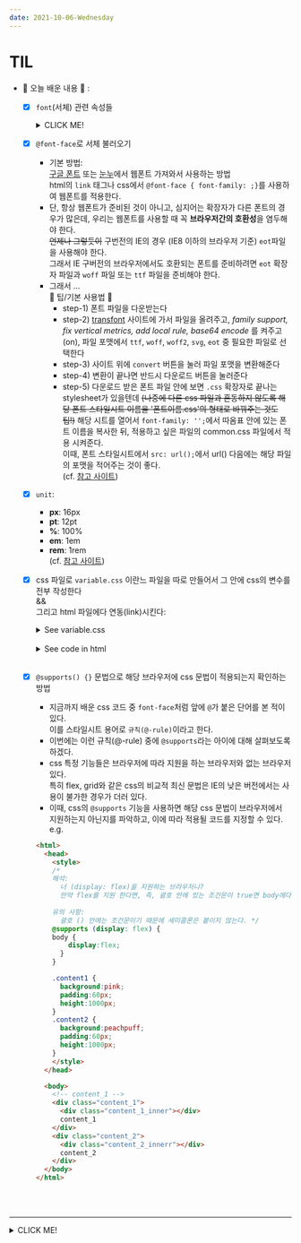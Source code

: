 ```yaml
---
date: 2021-10-06-Wednesday
---
```


# TIL
- 📝 오늘 배운 내용 👊 :    
  - [x] `font`(서체) 관련 속성들    
    <details>
    <summary>CLICK ME!</summary>  

    - **font-family**:     
      👉 서체를 선택하는 속성           
      👉 순서:         
      가장 먼저 언급된 폰트로 웹페이지의 텍스트가 보여지며, 해당 폰트가 사용불가할 경우 그 다음 순서에서 언급된 폰트로 텍스트를 보여준다.           
      그래서... 순서는 ...            
      `e.g.          
      → 사용할 영문, 대안, 대중적인, 사용할 한글, 대안, 서체의 큰 범위` 식으로 적용할 수 있다.            
      👉 글꼴 이름에 띄어쓰기가 있으면 따옴표로 감싸야한다.         
      👉 종류:           

      `serif`(삐침이 있는 명조계열의 글꼴)             
      `sans-serif`(삐침 없고 굵기가 일정한 고딕계열의 글꼴)                    
      `monospace`(글자 폭과 간격이 일정한 글꼴)        
      `cursive`(손으로 쓴 것 같은 필기 계열의 글꼴)                 
      `fantasy`(화려한 글꼴)       
      ![font-family property](https://lh3.googleusercontent.com/proxy/tZ2EdpMc7ljTLP8c2gIjYw1jWf0KdH14msX0fL8AEv6y6lWYdf_QUDav2UtFGSRArukrXI1_67Day58OMGsu6q6AOVo4wpNi-yZrvyp5aeL5VJM3pu3Fd1GOUjnbJt1AgA)      
    - **font-weight**:     
      👉 서체의 굵기        
      👉 기본적으로 normal 굵기       
      👉 ultra thin, thin, light, regular, **normal**, bold, bolder, black              
      👉 100, 200, 300, **400**, 500, 600, 700, 800, 900         

    - **font-size**:       
      👉 폰트의 크기      
    - **font-style**:     
      👉 폰트의 스타일       
      👉 normal: 기본형       
      👉 _italic_: 강제 기울기    
      👉 ~~oblique: 디자이너가 만든 기울기~~         

    - **line-height**:     
      👉 행간: 텍스트와 텍스트 사이의 줄 (위/아래) 간격 ~~이고, **leading**과는 다른 개념이다~~          
      (cf. leading은 첫줄 위의 행간이 변하지 않지만 line-height는 첫줄의 줄 간격도 같이 변한다.)            

    - **text-transform**:        
     👉 대문자, 소문자, 단어 첫글자를 대문자나 소문자로 변형해주는 속성         
     👉 uppercase, lowercase, capitalize         
    - **letter-spacing**:      
      👉 자간: 글자와 글자 사이의 간격       
      👉 0이 기본 수치      

    - **word-spacing**:        
      👉 어간: 단어와 단어 사이의 간격      

    - **white-spacing**:         
      👉 의미 없는 공백          
      (cf.개행할 때와 같이 줄바꿈시 처리되는 공백)

    - **word-break**:       
      👉 글이 길어질 때 줄바꿈을 어떻게 할지 지정하는 속성이다       
      👉 속성: **normal**, break-all, keep-all       
      👉 ~~`word-break: break-all`는 아시아, 비아시아 언어의 줄바꿈을 모두 제어할 수 있다.~~        
      (cf. [참고 사이트 1](https://aboooks.tistory.com/189), [참고 사이트 2](https://aboooks.tistory.com/188))        
    - **word-wrap**:          
      👉 긴 텍스트를 강제로 끊어 줄바꿈을 해주는 속성이다. overflow와 비슷해 보이는데,     
      word-wrap은 내용이 길 경우 레이아웃에서는 보기 좋지 않지만 끊어지면 않되는      
      e.g. 주소와 같은 문자열을 끊을 때 사용한다.         
      👉 word-wrap은 **normal** 값이 기본으로 글자가 길어도 끊어지지 않고 한 줄에 계속 표시된다.     
      다른 속성은 **break-word** 으로 강제로 줄을 끊어서 줄바꿈 하게한다.         
      👉 height나 width 값을 지닌 인라인 요소에 사용하거나 블록 요소, absolute로 포지셔닝한 블록 요소에 사용 가능하다.             
    - **text-overflow**:      
      👉 글자가 지정 영역을 넘어서 넘칠때 처리하는 방법        
    - **color**: 글짜 색깔
    </details>

  - [x] `@font-face`로 서체 불러오기     
    - 기본 방법:     
    [구글 폰트](https://fonts.google.com/) 또는 [눈누](https://noonnu.cc/)에서 웹폰트 가져와서 사용하는 방법    
    html의 `link` 태그나 css에서 `@font-face { font-family: ;}`를 사용하여 웹폰트를 적용한다.       
    - 단, 항상 웹폰트가 준비된 것이 아니고, 심지어는 확장자가 다른 폰트의 경우가 많은데, 우리는 웹폰트를 사용할 때 꼭 **브라우저간의 호환성**을 염두해야 한다.       
    ~~언제나 그렇듯이~~ 구번전의 IE의 경우 (IE8 이하의 브라우저 기준) `eot`파일을 사용해야 한다.      
    그래서 IE 구버전의 브라우저에서도 호환되는 폰트를 준비하려면 `eot` 확장자 파일과 `woff` 파일 또는 `ttf` 파일을 준비해야 한다.        
    - 그래서 ...     
    📍 팁/기본 사용법 📍     
      - step-1) 폰트 파일을 다운받는다 
      - step-2) [transfont](https://transfonter.org/) 사이트에 가서 파일을 올려주고, _family support, fix vertical metrics, add local rule, base64 encode_ 를 켜주고(on), 파일 포맷에서 `ttf`, `woff`, `woff2`, `svg`, `eot` 중 필요한 파일로 선택한다 
      - step-3) 사이트 위에 `convert` 버튼을 눌러 파일 포맷을 변환해준다
      - step-4) 변환이 끝나면 반드시 다운로드 버튼을 눌러준다 
      - step-5) 다운로드 받은 폰트 파일 안에 보면 `.css` 확장자로 끝나는 stylesheet가 있을텐데 ~~(나중에 다른 css 파일과 혼동하지 않도록 해당 폰트 스타일시트 이름을 '폰트이름.css'의 형태로 바꿔주는 것도 팁!)~~ 해당 시트를 열어서 `font-family: '';`에서 따옴표 안에 있는 폰트 이름을 복사한 뒤, 적용하고 싶은 파일의 common.css 파일에서 적용 시켜준다.     
      이때, 폰트 스타일시트에서 `src: url();`에서 url() 다음에는 해당 파일의 포맷을 적어주는 것이 좋다.           
      (cf. [참고 사이트](https://d2.naver.com/helloworld/4969726))     

  - [x] `unit`: 
    - **px**: 16px
    - **pt**: 12pt
    - **%**: 100%
    - **em**: 1em
    - **rem**: 1rem          
    (cf. [참고 사이트](https://m.blog.naver.com/haru2zipsa/221787612610))         

  - [x] css 파일로 `variable.css` 이란느 파일을 따로 만들어서 그 안에 css의 변수를 전부 작성한다        
  &&          
  그리고 html 파일에다 연동(link)시킨다:                        
      <details>
      <summary>See variable.css</summary>
      
      ```css
        @charset "UTF-8";
        /* variable.css*/

        :root {
          font-size: 16px;

          /* color */
          --color-white: #fff;
          --color-black: #171717;
          --color-gray1: #eee;
          --color-gray2: #ccc;
          --color-gray3: #aaa;
          --color-gray4: #777;
          --color-gray5: #555;
          --color-primary: #f06;
          --color-hover: #0af;
          --color-focus: #057;
          
          
          /* font */
          --font-h2: 40px;
          --font-h3: 36px;
          --font-point: 60px;
          --font-p1: 18px;
          --font-p2: 16px;
          --font-p3: 14px;
          --font-p4: 12px;
          --font-tile1: 24px;
          --font-tile2: 20px;

          
          /* size */
          --width-1: 10px;

          /* border */
          --border-l1: var(--width-1) solid #333;
          --border-l2: var(--width-1) solid var(--color-primary);
        }


        /* @supports () {}과 변수의 사용법 */
        /* 위의 변수들을 지원하는 브라우저가 아닐 수도 있으니까...
        @supports () {} 사용해서 ... 
        변수를 이해하니? 나 이거 사용해도 되니??? 이렇게 테스트를 해봐야한다! 
        그래서 ... 
        @supports 를 쓰고... () 안에 ... 인지하는지 물어볼 수 있는 조건 아무거나 하나를 적는다 ... 
        e.g.   @supports (width:1rem) {} 
                -> 1rem 이라는 단위를 인지하니? 지원하니? 만약 () 안에 조건이 true면 수행한다 ... 
        */
        @supports (width: 1rem) {        // 이때, ()안에 있는건 조건문! 그래서 ;는 노노!!
          /* 만약 1rem을 인지한다면 아래와 같이 ... 적용하라
          이런 의미! 이건 예시일 뿐! 
          원래 rem을 인지하면 @supports도 지원하고... 변수도 지원하는 브라우저라는 의미다! */

          /* 설명
          :root 구조적 가상 클래스로 css 변수 다루기
             - :root 가상 클래스는 웹 문서 구조에서 가장 상위 요소를 선택할 때 사용하는 가상 클래스다.         
             - html 에서 root는 항상 html을 가리킨다. 
             그러나 html 보다 :root 가상 클래스의 스타일 적용 우선 순위가 더 높다. 
             문서 전반적으로 재사용할 임의가 있는 값을 작성한다.   
             - 예를 들어, :root라는 가상 클래스로 선택한 최상위 요소에 변수를 선언하면 모든 요소에서 이 변수를 사용할 수 있고, 나중에 수정이 필요할 때도 한번에 수정이 가능하기 때문에 용이하다. 
             - :root에 변수 선언 하는 건 아래와 같이.... 

            cf. 
            https://designer-ej.tistory.com/entry/CSS-root-%EA%B0%80%EC%83%81-%ED%81%B4%EB%9E%98%EC%8A%A4%EB%A1%9C-CSS-%EB%B3%80%EC%88%98-%EB%8B%A4%EB%A3%A8%EA%B8%B0
          '*/
          :root {
            /* font */
            --font-h2: 40rem;
            --font-h3: 36rem;
            --font-point: 60rem;
            --font-p1: 18rem;
            --font-p2: 16rem;
            --font-p3: 14rem;
            --font-p4: 12rem;
            --font-tile1: 24rem;
            --font-tile2: 20rem;

            
            /* size */
            --width-1: 10rem;
          }
        }
      ```
      </details>
      <br />
      <details>
      <summary>See code in html</summary>

      ```html 
      <!DOCTYPE html>
        <html lang="ko-KR">
          <head>
            <meta charset="UTF-8" />
            <meta name="viewport" content="width=device-width, initial-scale=1.0" />
            <meta http-equiv="X-UA-Compatible" content="ie=edge" />

            <!-- font 관련 css 파일은 리셋 전에 불러온다! -->
            <link rel="stylesheet" href="../fonts/IBMPlex/IBMPlex.css">
            <!-- fontawesome과 폰트의 순서는 상관없음! -->
            <link rel="stylesheet" href="../fontawesome/css/all.min.css">
            
            <!-- 변수관련 css 연동 -->
            <link rel="stylesheet" href="../css/common/variable.css">
            <!-- reset.css -->
            <link rel="stylesheet" href="../css/common/reset.css">
            <!-- common.css -->
            <link rel="stylesheet" href="../css/common/common.css">

            <!-- 해당 html 스타일링 관련 css 연동 -->
            <link rel="stylesheet" href="../css/src/test.css" />

            <title>web design practice 1 - 1</title>

            <!-- favicon 자리 -->
            
          </head>

          <body>
            <!-- layout -->
            <div id="wrap"> 
              <header id="headBox"></header>
              <section id="viewBox"></section>
              <article id="conBox"></article>
              <footer id="footBox"></footer>
            </div>

              
          </body>
        </html>
      ```
      </details>
      <br />

  - [x] `@supports() {}` 문법으로 해당 브라우저에 css 문법이 적용되는지 확인하는 방법
    - 지금까지 배운 css 코드 중 `font-face`처럼 앞에 `@`가 붙은 단어를 본 적이 있다.     
    이를 스타일시트 용어로 `규칙(@-rule)`이라고 한다.      
    - 이번에는 이런 규칙(@-rule) 중에 `@supports`라는 아이에 대해 살펴보도록 하겠다.     
    - css 특정 기능들은 브라우저에 따라 지원을 하는 브라우저와 없는 브라우저있다.     
    특히 flex, grid와 같은 css의 비교적 최신 문법은 IE의 낮은 버전에서는 사용이 불가한 경우가 더러 있다.      
    - 이때, css의 `@supports` 기능을 사용하면 해당 css 문법이 브라우저에서 지원하는지 아닌지를 파악하고, 이에 따라 적용될 코드를 지정할 수 있다.        
    e.g.      
    ```html 
    <html> 
      <head> 
        <style> 
        /* 
        해석:
          너 (display: flex)을 지원하는 브라우저니?  
          만약 flex를 지원 한다면, 즉, 괄호 안에 있는 조건문이 true면 body에다가 display:flex; 적용 시켜줘~~ 
        
        유의 사항:    
          괄호 () 안에는 조건문이기 때문에 세미콜론은 붙이지 않는다. */
        @supports (display: flex) { 
        body { 
            display:flex; 
          } 
        } 

        .content1 { 
          background:pink; 
          padding:60px; 
          height:1000px; 
        } 
        .content2 { 
          background:peachpuff; 
          padding:60px; 
          height:1000px; 
        } 
        </style> 
      </head> 

      <body> 
        <!-- content_1 -->
        <div class="content_1"> 
          <div class="content_1_inner"></div> 
          content_1 
        </div> 
        <div class="content_2"> 
          <div class="content_2_innerr"></div> 
          content_2 
        </div> 
      </body> 
    </html>

    ```


  <!-- 그냥 이것만 아시면 돼요!
  @supports () {} 란 css 문법은 해당 css를 적용할 파일을 띄울 브라우저가 변수라던지, rem라던지 이런 비교적 최신 문법을 지원하는지 이를 확인하기 위해 사용해요. 

  그래서 일단 @supports 라는 키워드를 써주고,
  괄호 () 안에는 조건을 쓰는데, 이때 조건문 뒤에는 ;을 쓰지 않아야 해요 .
  그리고 {} 안에 적용할 css 내용을 입력하는데… 
  css 내용은 css 를 적용할 엘리먼트 (class, id 이름 또는 그냥 태그이름)을 적고 평소에 css 적는 것처럼 쓰면 돼요 -->
  <!-- e.g. 
  @supports (width: 1rem) {
    h1 {
      font-size: 2rem;
    }
  } -->


<br />
<br />

---

<details>
<summary>CLICK ME!</summary>  

- cf.  
  - https://webdir.tistory.com/56
  - https://zoom-up.tistory.com/15
  - https://www.codingfactory.net/10551
  - http://webberstudy.com/html-css/css-1/font-style/
  - http://tcpschool.com/css/css_basic_fonts
  - https://trend21c.tistory.com/537
  - https://www.codingfactory.net/10551
  - https://wit.nts-corp.com/2017/07/25/4675
  - https://aboooks.tistory.com/188
  - https://aboooks.tistory.com/189
  - https://runebook.dev/ko/docs/css/@supports
  - https://ordinary-code.tistory.com/107
  - https://webclub.tistory.com/261
  - https://d2.naver.com/helloworld/4969726
  - https://transfonter.org/
  - https://designer-ej.tistory.com/entry/CSS-root-%EA%B0%80%EC%83%81-%ED%81%B4%EB%9E%98%EC%8A%A4%EB%A1%9C-CSS-%EB%B3%80%EC%88%98-%EB%8B%A4%EB%A3%A8%EA%B8%B0

</detials>  

--- 

<!-- 
 <br />
<img src="./images/.png" alt="" width="400px" height="px" style="padding-left: 40px;"/>
<br /> -->

